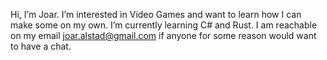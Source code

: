 Hi, I’m Joar.
I’m interested in Video Games and want to learn how I can make some on my own.
I’m currently learning C# and Rust.
I am reachable on my email joar.alstad@gmail.com if anyone for some reason would want to have a chat.

<!---
JoarBjorn/JoarBjorn is a ✨ special ✨ repository because its `README.md` (this file) appears on your GitHub profile.
You can click the Preview link to take a look at your changes.
--->
